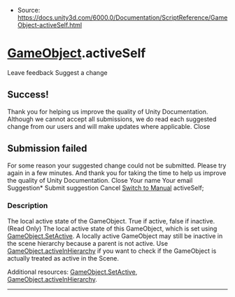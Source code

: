 * Source: https://docs.unity3d.com/6000.0/Documentation/ScriptReference/GameObject-activeSelf.html

#  [GameObject](https://docs.unity3d.com/6000.0/Documentation/ScriptReference/GameObject.html).activeSelf
Leave feedback
Suggest a change
## Success!
Thank you for helping us improve the quality of Unity Documentation. Although we cannot accept all submissions, we do read each suggested change from our users and will make updates where applicable.
Close
## Submission failed
For some reason your suggested change could not be submitted. Please <a>try again</a> in a few minutes. And thank you for taking the time to help us improve the quality of Unity Documentation.
Close
Your name Your email Suggestion* Submit suggestion
Cancel
[Switch to Manual](https://docs.unity3d.com/6000.0/Documentation/Manual/class-GameObject.html "Go to GameObject Component in the Manual")
activeSelf; 
### Description
The local active state of the GameObject. True if active, false if inactive. (Read Only)
The local active state of this GameObject, which is set using [GameObject.SetActive](https://docs.unity3d.com/6000.0/Documentation/ScriptReference/GameObject.SetActive.html). A locally active GameObject may still be inactive in the scene hierarchy because a parent is not active. Use [GameObject.activeInHierarchy](https://docs.unity3d.com/6000.0/Documentation/ScriptReference/GameObject-activeInHierarchy.html) if you want to check if the GameObject is actually treated as active in the Scene.  
  
Additional resources: [GameObject.SetActive](https://docs.unity3d.com/6000.0/Documentation/ScriptReference/GameObject.SetActive.html), [GameObject.activeInHierarchy](https://docs.unity3d.com/6000.0/Documentation/ScriptReference/GameObject-activeInHierarchy.html).
* * *
